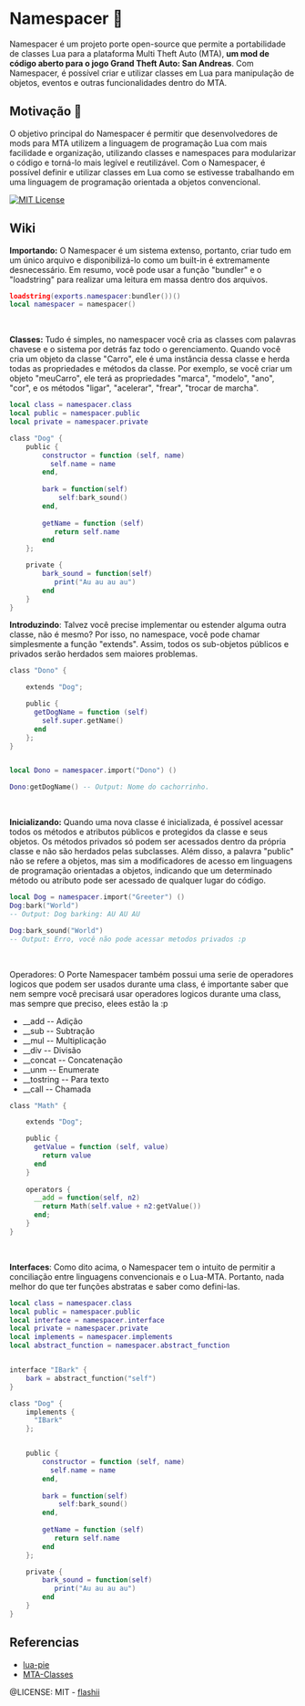 # Namespacer 🐍
Namespacer é um projeto porte open-source que permite a portabilidade de classes Lua para a plataforma Multi Theft Auto (MTA), **um mod de código aberto para o jogo Grand Theft Auto: San Andreas**. Com Namespacer, é possível criar e utilizar classes em Lua para manipulação de objetos, eventos e outras funcionalidades dentro do MTA. 

## Motivação 👾
O objetivo principal do Namespacer é permitir que desenvolvedores de mods para MTA utilizem a linguagem de programação Lua com mais facilidade e organização, utilizando classes e namespaces para modularizar o código e torná-lo mais legível e reutilizável. Com o Namespacer, é possível definir e utilizar classes em Lua como se estivesse trabalhando em uma linguagem de programação orientada a objetos convencional.

[![MIT License](https://img.shields.io/badge/License-MIT-green.svg)](https://choosealicense.com/licenses/mit/)


## Wiki

**Importando:** O Namespacer é um sistema extenso, portanto, criar tudo em um único arquivo e disponibilizá-lo como um built-in é extremamente desnecessário. Em resumo, você pode usar a função "bundler" e o "loadstring" para realizar uma leitura em massa dentro dos arquivos.

```lua 
loadstring(exports.namespacer:bundler())()
local namespacer = namespacer()
```
<br>

**Classes:** Tudo é simples, no namespacer você cria as classes com palavras chavese e o sistema por detrás faz todo o gerenciamento. Quando você cria um objeto da classe "Carro", ele é uma instância dessa classe e herda todas as propriedades e métodos da classe. Por exemplo, se você criar um objeto "meuCarro", ele terá as propriedades "marca", "modelo", "ano", "cor", e os métodos "ligar", "acelerar", "frear", "trocar de marcha".
```lua
local class = namespacer.class
local public = namespacer.public
local private = namespacer.private

class "Dog" {
    public {
        constructor = function (self, name) 
          self.name = name
        end,
     
        bark = function(self)
            self:bark_sound()
        end,
        
        getName = function (self)
           return self.name
        end
    };

    private {
        bark_sound = function(self)
           print("Au au au au")
        end
    }
}

```

**Introduzindo**: Talvez você precise implementar ou estender alguma outra classe, não é mesmo? Por isso, no namespace, você pode chamar simplesmente a função "extends". Assim, todos os sub-objetos públicos e privados serão herdados sem maiores problemas.
```lua
class "Dono" {

    extends "Dog";

    public {
      getDogName = function (self) 
        self.super.getName()
      end
    };
}


local Dono = namespacer.import("Dono") ()

Dono:getDogName() -- Output: Nome do cachorrinho.
```

<br>

**Inicializando:**  Quando uma nova classe é inicializada, é possível acessar todos os métodos e atributos públicos e protegidos da classe e seus objetos. Os métodos privados só podem ser acessados dentro da própria classe e não são herdados pelas subclasses. Além disso, a palavra "public" não se refere a objetos, mas sim a modificadores de acesso em linguagens de programação orientadas a objetos, indicando que um determinado método ou atributo pode ser acessado de qualquer lugar do código.
```lua
local Dog = namespacer.import("Greeter") ()
Dog:bark("World")
-- Output: Dog barking: AU AU AU

Dog:bark_sound("World")
-- Output: Erro, você não pode acessar metodos privados :p
```


<br>

Operadores:  O Porte Namespacer também possui uma serie de operadores logicos que podem ser usados durante uma class, é importante saber que nem sempre você precisará usar operadores logicos durante uma class, mas sempre que preciso, elees estão la :p

- __add -- Adição
- __sub -- Subtração
- __mul -- Multiplicação
- __div -- Divisão
- __concat -- Concatenação
- __unm -- Enumerate
- __tostring -- Para texto
- __call -- Chamada

```lua
class "Math" {

    extends "Dog";

    public {
      getValue = function (self, value)
        return value
      end
    }
    
    operators {
      __add = function(self, n2)
        return Math(self.value + n2:getValue())
      end;
    }
}
```

<br>

**Interfaces**: Como dito acima, o Namespacer tem o intuito de permitir a conciliação entre linguagens convencionais e o Lua-MTA. Portanto, nada melhor do que ter funções abstratas e saber como defini-las.
```lua
local class = namespacer.class
local public = namespacer.public
local interface = namespacer.interface
local private = namespacer.private
local implements = namespacer.implements
local abstract_function = namespacer.abstract_function


interface "IBark" {
    bark = abstract_function("self")
}

class "Dog" {
    implements {
      "IBark"
    };


    public {
        constructor = function (self, name) 
          self.name = name
        end,
     
        bark = function(self)
            self:bark_sound()
        end,
        
        getName = function (self)
           return self.name
        end
    };

    private {
        bark_sound = function(self)
           print("Au au au au")
        end
    }
}
```


## Referencias

 - [lua-pie](https://github.com/SvenMarcus)
 - [MTA-Classes](https://wiki.multitheftauto.com/wiki/Useful_Classes)



@LICENSE: MIT - [flashii](https://github.com/flashiie)
